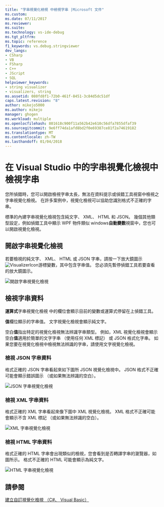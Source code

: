 ```yaml
---
title: "字串視覺化檢視 中檢視字串 |Microsoft 文件"
ms.custom: 
ms.date: 07/11/2017
ms.reviewer: 
ms.suite: 
ms.technology: vs-ide-debug
ms.tgt_pltfrm: 
ms.topic: reference
f1_keywords: vs.debug.stringviewer
dev_langs:
- CSharp
- VB
- FSharp
- C++
- JScript
- SQL
helpviewer_keywords:
- string visualizer
- visualizers, string
ms.assetid: 080fd8f1-72b0-461f-8451-3c84d5dc51df
caps.latest.revision: "8"
author: mikejo5000
ms.author: mikejo
manager: ghogen
ms.workload: multiple
ms.openlocfilehash: 801618c900f11a562b42e610c56dfa7855dfaf39
ms.sourcegitcommit: 9e6ff74da1afd8bd2f0e69387ce81f2a74619182
ms.translationtype: MT
ms.contentlocale: zh-TW
ms.lasthandoff: 01/04/2018
---
```

# <a name="view-strings-in-a-string-visualizer-in-visual-studio"></a>在 Visual Studio 中的字串視覺化檢視中檢視字串
您所偵錯時，您可以開啟檢視字串太長，無法在資料提示或偵錯工具視窗中檢視之字串視覺化檢視。 在許多案例中，視覺化檢視可以協助您識別格式不正確的字串。

標準的內建字串視覺化檢視包含純文字、 XML、 HTML 和 JSON。 幾個其他類型設定，例如偵錯工具中顯示 WPF 物件類似 windows**自動變數**視窗中，您也可以開啟視覺化檢視。

## <a name="open-a-string-visualizer"></a>開啟字串視覺化檢視

若要檢視的純文字、 XML、 HTML 或 JSON 字串，請按一下放大鏡圖示![VisualizerIcon](../debugger/media/dbg-tips-visualizer-icon.png "視覺化檢視圖示")游標變數，其中包含字串值。 您必須先暫停偵錯工具若要查看的放大鏡圖示。

![開啟字串視覺化檢視](../debugger/media/dbg-tips-string-visualizers.png "OpenStringVisualizer")

## <a name="view-string-data"></a>檢視字串資料

**運算式**字串視覺化檢視 中的欄位會顯示目前的變數或運算式停留在上偵錯工具。

**值**欄位顯示的字串值。 文字視覺化檢視會顯示純文字。

空白**值**指出特定的視覺化檢視無法辨識字串類型。 例如，XML 視覺化檢視會顯示空白**值**適用於簡單的文字字串 （使用任何 XML 標記） 或 JSON 格式化字串。 如果您要在視覺化檢視中檢視無法辨識的字串，請使用文字視覺化檢視。

### <a name="view-json-string-data"></a>檢視 JSON 字串資料

格式正確的 JSON 字串看起來如下圖所 JSON 視覺化檢視中。 JSON 格式不正確可能會顯示錯誤圖示 （或如果無法辨識的空白）。

![JSON 字串視覺化檢視](../debugger/media/dbg-tips-string-visualizer-json.png "JSON 字串視覺化檢視")

### <a name="view-xml-string-data"></a>檢視 XML 字串資料

格式正確的 XML 字串看起來像下圖中 XML 視覺化檢視。 XML 格式不正確可能會顯示不含 XML 標記 （或如果無法辨識的空白）。

![XML 字串視覺化檢視](../debugger/media/dbg-string-visualizers-xml.png "XML 字串視覺化檢視")

### <a name="view-html-string-data"></a>檢視 HTML 字串資料

格式正確的 HTML 字串會出現類似的檢視，您會看到是否轉譯字串的瀏覽器，如圖所示。 格式不正確的 HTML 可能會顯示為純文字。

![HTML 字串視覺化檢視](../debugger/media/dbg-string-visualizers-html.png "HTML 字串視覺化檢視")

## <a name="see-also"></a>請參閱  
 [建立自訂視覺化檢視 （C#、 Visual Basic）](../debugger/create-custom-visualizers-of-data.md)